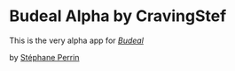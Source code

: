 # Budeal Alpha by CravingStef

This is the very alpha app for
[*Budeal*](http://budeal.com)

by [Stéphane Perrin](http://twitter.com/CravingStef)